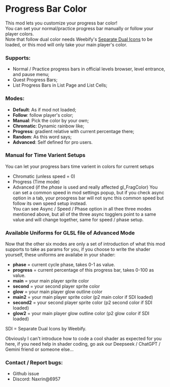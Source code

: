 # Progress Bar Color
This mod lets you customize your progress bar color!  
You can set your normal/practice progress bar manually or follow your player colors.  
Note that follow dual color needs Weebify's [Separate Dual Icons](mod:weebify.separate_dual_icons) to be loaded, or this mod will only take your main player's color. 
  
### Supports:
- Normal / Practice progress bars in official levels browser, level entrance, and pause menu;
- Quest Progress Bars;
- List Progress Bars in List Page and List Cells;
  
### Modes:
- **Default**: As if mod not loaded;
- **Follow**: follow player's color;
- **Manual**: Pick the color by your own;
- **Chromatic**: Dynamic rainbow like;
- **Progress**: gradient relative with current percentage there;
- **Random**: As this word says;
- **Advanced**: Self defined for pro users.
  
### Manual for Time Varient Setups
You can let your progress bars time varient in colors for current setups
- Chromatic (unless speed = 0)
- Progress (Time mode)
- Advanced (if the *phase* is used and really affected gl_FragColor)
You can set a common speed in mod settings popup, but if you check async option in a tab, your proogress bar will not sync this common speed but follow its own speed setup instead.  
You can see Async / Speed / Phase option in all thee three modes mentioned above, but all of the three async togglers point to a same value and will change together, same for speed / phase setup.
  
### Available Uniforms for GLSL file of Advanced Mode
Now that the other six modes are only a set of introduction of what this mod supports to take as params for you, if you choose to write the shader yourself, these uniforms are availabe in your shader:
- **phase** = current cycle phase, takes 0-1 as value.
- **progress** = current percentage of this progress bar, takes 0-100 as value.
- **main** = your main player sprite color
- **second** = your second player sprite color
- **glow** = your main player glow outline color
- **main2** = your main player sprite color (p2 main color if SDI loaded)
- **second2** = your second player sprite color (p2 second color if SDI loaded)
- **glow2** = your main player glow outline color (p2 glow color if SDI loaded)
  
SDI = Separate Dual Icons by Weebify.  
  
Obviously I can't introduce how to code a cool shader as expected for you here, if you need help in shader coding, go ask our Deepseek / ChatGPT / Gemini friend or someone else...  
  
### Contact / Report bugs:
- Github issue
- Discord: Naxrin@6957